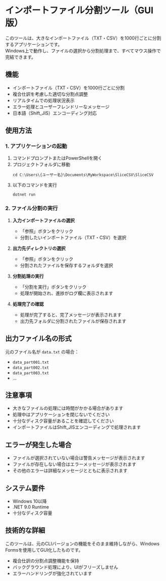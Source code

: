 # インポートファイル分割ツール（GUI版）

このツールは、大きなインポートファイル（TXT・CSV）を1000行ごとに分割するアプリケーションです。  
Windows上で動作し、ファイルの選択から分割処理まで、すべてマウス操作で完結できます。

## 機能

- インポートファイル（TXT・CSV）を1000行ごとに分割
- 複合仕訳を考慮した適切な分割点調整
- リアルタイムでの処理状況表示
- エラー処理とユーザーフレンドリーなメッセージ
- 日本語（Shift_JIS）エンコーディング対応

## 使用方法

### 1. アプリケーションの起動

1. コマンドプロンプトまたはPowerShellを開く
2. プロジェクトフォルダに移動
   ```
   cd C:\Users\{ユーザー名}\Documents\MyWorkspace\SliceCSV\SliceCSV
   ```
3. 以下のコマンドを実行
   ```
   dotnet run
   ```

### 2. ファイル分割の実行

1. **入力インポートファイルの選択**
   - 「参照」ボタンをクリック
   - 分割したいインポートファイル（TXT・CSV）を選択

2. **出力先ディレクトリの選択**
   - 「参照」ボタンをクリック
   - 分割されたファイルを保存するフォルダを選択

3. **分割処理の実行**
   - 「分割を実行」ボタンをクリック
   - 処理が開始され、進捗がログ欄に表示されます

4. **処理完了の確認**
   - 処理が完了すると、完了メッセージが表示されます
   - 出力先フォルダに分割されたファイルが保存されます

## 出力ファイル名の形式

元のファイル名が `data.txt` の場合：
- `data_part001.txt`
- `data_part002.txt`
- `data_part003.txt`
- ...

## 注意事項

- 大きなファイルの処理には時間がかかる場合があります
- 処理中はアプリケーションを閉じないでください
- 十分なディスク容量があることを確認してください
- インポートファイルはShift_JISエンコーディングで処理されます

## エラーが発生した場合

- ファイルが選択されていない場合は警告メッセージが表示されます
- ファイルが存在しない場合はエラーメッセージが表示されます
- その他のエラーは詳細なメッセージとともに表示されます

## システム要件

- Windows 10以降
- .NET 9.0 Runtime
- 十分なディスク容量

## 技術的な詳細

このツールは、元のCLIバージョンの機能をそのまま維持しながら、Windows Formsを使用してGUI化したものです。
- 複合仕訳の分割点調整機能を保持
- バックグラウンド処理により、UIがフリーズしません
- エラーハンドリングが強化されています 